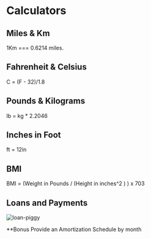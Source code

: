 Calculators
===========

Miles & Km
----------
1Km === 0.6214 miles.

Fahrenheit & Celsius
--------------------
C = (F - 32)/1.8

Pounds & Kilograms
------------------
lb = kg * 2.2046

Inches in Foot
--------------
ft = 12in

BMI
---
BMI = (Weight in Pounds / (Height in inches^2 ) ) x 703

Loans and Payments
--------------------------
![loan-piggy](http://refinanceratestodaygroupco.com/images/geparuto.jpg)

**Bonus Provide an Amortization Schedule by month
